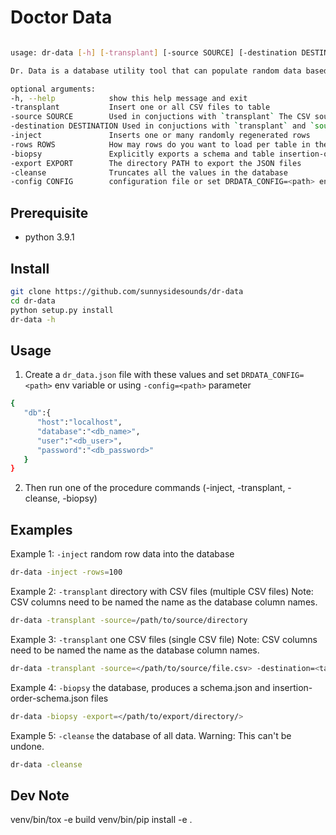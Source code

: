 # Doctor Data

```bash

usage: dr-data [-h] [-transplant] [-source SOURCE] [-destination DESTINATION] [-inject] [-rows ROWS] [-biopsy] [-export EXPORT] [-cleanse] [-config CONFIG]

Dr. Data is a database utility tool that can populate random data based on your schema or can import custom CSV data. See options below

optional arguments:
-h, --help            show this help message and exit
-transplant           Insert one or all CSV files to table
-source SOURCE        Used in conjuctions with `transplant` The CSV source file or directory. if directory, csv filenames need to match table names
-destination DESTINATION Used in conjuctions with `transplant` and `source`. if `source` is a file. destination TABLE is required
-inject               Inserts one or many randomly regenerated rows
-rows ROWS            How may rows do you want to load per table in the database, default is set in configuration
-biopsy               Explicitly exports a schema and table insertion-order JSON files
-export EXPORT        The directory PATH to export the JSON files
-cleanse              Truncates all the values in the database
-config CONFIG        configuration file or set DRDATA_CONFIG=<path> env variable
```
## Prerequisite
- python 3.9.1

## Install
```bash
git clone https://github.com/sunnysidesounds/dr-data
cd dr-data
python setup.py install
dr-data -h
```

## Usage
1. Create a `dr_data.json` file with these values and set `DRDATA_CONFIG=<path>` env variable or using `-config=<path>`  parameter
```bash
{
   "db":{
      "host":"localhost",
      "database":"<db_name>",
      "user":"<db_user>",
      "password":"<db_password>"
   }
}
```
2. Then run one of the procedure commands (-inject, -transplant, -cleanse, -biopsy)

## Examples
Example 1: `-inject` random row data into the database
```bash
dr-data -inject -rows=100
```

Example 2: `-transplant` directory with CSV files (multiple CSV files)
Note: CSV columns need to be named the name as the database column names. 
```bash
dr-data -transplant -source=/path/to/source/directory
```

Example 3: `-transplant` one CSV files (single CSV file)
Note: CSV columns need to be named the name as the database column names.
```bash
dr-data -transplant -source=</path/to/source/file.csv> -destination=<table_name>
```

Example 4: `-biopsy` the database, produces a schema.json and insertion-order-schema.json files
```bash
dr-data -biopsy -export=</path/to/export/directory/>
```

Example 5: `-cleanse` the database of all data.
Warning: This can't be undone.
```bash
dr-data -cleanse
```


## Dev Note
venv/bin/tox -e build
venv/bin/pip install -e .